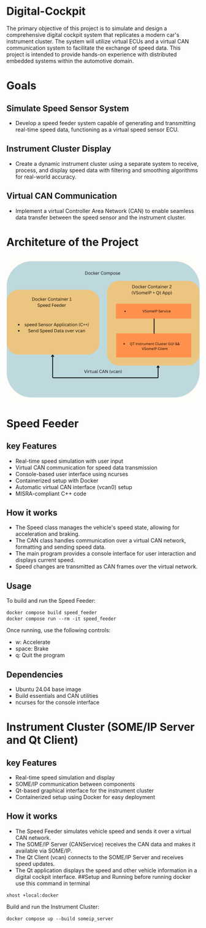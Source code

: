 # Digital-Cockpit
The primary objective of this project is to simulate and design a comprehensive digital cockpit system that replicates a modern car's instrument cluster. The system will utilize virtual ECUs and a virtual CAN communication system to facilitate the exchange of speed data. This project is intended to provide hands-on experience with distributed embedded systems within the automotive domain.
# Goals
## Simulate Speed Sensor System
- Develop a speed feeder system capable of generating and transmitting real-time speed data, functioning as a virtual speed sensor ECU.

## Instrument Cluster Display
- Create a dynamic instrument cluster using a separate system to receive, process, and display speed data with filtering and smoothing algorithms for real-world accuracy.

## Virtual CAN Communication
- Implement a virtual Controller Area Network (CAN) to enable seamless data transfer between the speed sensor and the instrument cluster.

# Architeture of the Project
![Banner Image](https://github.com/Ahsanbaloch/Digital-Cockpit/blob/main/assets/Structure%20Cockpit.png)


# Speed Feeder

## key Features
- Real-time speed simulation with user input
- Virtual CAN communication for speed data transmission
- Console-based user interface using ncurses
- Containerized setup with Docker
- Automatic virtual CAN interface (vcan0) setup
- MISRA-compliant C++ code
## How it works
- The Speed class manages the vehicle's speed state, allowing for acceleration and braking.
- The CAN class handles communication over a virtual CAN network, formatting and sending speed data.
- The main program provides a console interface for user interaction and displays current speed.
- Speed changes are transmitted as CAN frames over the virtual network.
## Usage
To build and run the Speed Feeder:
```
docker compose build speed_feeder
docker compose run --rm -it speed_feeder
```
Once running, use the following controls:
- w: Accelerate
- space: Brake
- q: Quit the program
## Dependencies
- Ubuntu 24.04 base image
- Build essentials and CAN utilities
- ncurses for the console interface

# Instrument Cluster (SOME/IP Server and Qt Client)
## key Features
- Real-time speed simulation and display
- SOME/IP communication between components
- Qt-based graphical interface for the instrument cluster
- Containerized setup using Docker for easy deployment

## How it works
- The Speed Feeder simulates vehicle speed and sends it over a virtual CAN network.
- The SOME/IP Server (CANService) receives the CAN data and makes it available via SOME/IP.
- The Qt Client (vcan) connects to the SOME/IP Server and receives speed updates.
- The Qt application displays the speed and other vehicle information in a digital cockpit interface.
##Setup and Running
before running docker use this command in terminal
```
xhost +local:docker
```
Build and run the Instrument Cluster:
```
docker compose up --build someip_server
```

